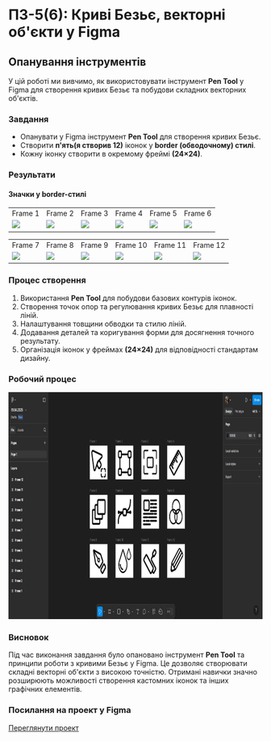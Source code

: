 # ПЗ-5(6): Криві Безьє, векторні об'єкти у Figma

## Опанування інструментів
У цій роботі ми вивчимо, як використовувати інструмент **Pen Tool** у Figma для створення кривих Безьє та побудови складних векторних об'єктів.

### Завдання
- Опанувати у Figma інструмент **Pen Tool** для створення кривих Безьє.
- Створити **п'ять(я створив 12)** іконок у **border (обводочному) стилі**.
- Кожну іконку створити в окремому фреймі **(24×24)**.

### Результати

#### Значки у border-стилі  
<table align="center">
  <tr>
    <td align="center">Frame 1</td>
    <td align="center">Frame 2</td>
    <td align="center">Frame 3</td>
    <td align="center">Frame 4</td>
    <td align="center">Frame 5</td>
    <td align="center">Frame 6</td>
  </tr>
  <tr>
    <td><img src="images/Frame1.png" height="170px"></td>
    <td><img src="images/Frame2.png" height="170px"></td>
    <td><img src="images/Frame3.png" height="170px"></td>
    <td><img src="images/Frame4.png" height="170px"></td>
    <td><img src="images/Frame5.png" height="170px"></td>
    <td><img src="images/Frame6.png" height="170px"></td>
  </tr>
</table>

<table align="center">
  <tr>
    <td align="center">Frame 7</td>
    <td align="center">Frame 8</td>
    <td align="center">Frame 9</td>
    <td align="center">Frame 10</td>
    <td align="center">Frame 11</td>
    <td align="center">Frame 12</td>
  </tr>
  <tr>
    <td><img src="images/Frame7.png" height="170px"></td>
    <td><img src="images/Frame8.png" height="170px"></td>
    <td><img src="images/Frame9.png" height="170px"></td>
    <td><img src="images/Frame10.png" height="170px"></td>
    <td><img src="images/Frame11.png" height="170px"></td>
    <td><img src="images/Frame12.png" height="170px"></td>
  </tr>
</table>

### Процес створення
1. Використання **Pen Tool** для побудови базових контурів іконок.
2. Створення точок опор та регулювання кривих Безьє для плавності ліній.
3. Налаштування товщини обводки та стилю ліній.
4. Додавання деталей та коригування форми для досягнення точного результату.
5. Організація іконок у фреймах **(24×24)** для відповідності стандартам дизайну.

### Робочий процес
<p align="center">
  <img src="images/Figma(workspace).png" height="450px">
</p>

### Висновок
Під час виконання завдання було опановано інструмент **Pen Tool** та принципи роботи з кривими Безьє у Figma. Це дозволяє створювати складні векторні об'єкти з високою точністю. Отримані навички значно розширюють можливості створення кастомних іконок та інших графічних елементів.

### Посилання на проект у Figma
[Переглянути проект](https://www.figma.com/design/PyqXTpPtZvkqPBkzqya1aT/24.03.2025?node-id=0-1&p=f&t=ICFFINP2G3WlmEKb-0](https://www.figma.com/design/u8DfBWvq4nz6leTOabBsAS/01.04.2025?node-id=0-1&p=f&t=iO1BofODKV4kYQHI-0))
